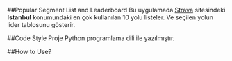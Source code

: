 ##Popular Segment List and Leaderboard 
Bu uygulamada [Strava](https://www.strava.com/) sitesindeki **Istanbul** konumundaki en çok kullanılan 10 yolu listeler. Ve seçilen yolun lider tablosunu gösterir. 

##Code Style
Proje Python programlama dili ile yazılmıştır. 

##How to Use?

